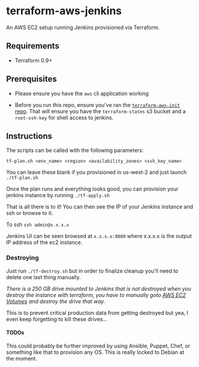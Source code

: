 # terraform-aws-jenkins
An AWS EC2 setup running Jenkins provisioned via Terraform.

## Requirements

* Terraform 0.9+

## Prerequisites
 
* Please ensure you have the `aws` cli application working

* Before you run this repo, ensure you've ran the [`terraform-aws-init` repo](https://github.com/OGProgrammer/terraform-aws-init). That will ensure you have the `terraform-states` s3 bucket and a `root-ssh-key` for shell access to jenkins.

## Instructions

The scripts can be called with the following parameters:

`tf-plan.sh <env_name> <region> <availability_zones> <ssh_key_name>`

You can leave these blank if you provisioned in us-west-2 and just launch `./tf-plan.sh`

Once the plan runs and everything looks good, you can provision your jenkins instance by running `./tf-apply.sh`

That is all there is to it! You can then see the IP of your Jenkins instance and ssh or browse to it.

To ssh `ssh admin@x.x.x.x`

Jenkins UI can be seen browsed at `x.x.x.x:8080` where x.x.x.x is the output IP address of the ec2 instance.

### Destroying

Just run `./tf-destroy.sh` but in order to finalize cleanup you'll need to delete one last thing manually.

*There is a 250 GB drive mounted to Jenkins that is not destroyed when you destroy the instance with terraform, you have to manually goto [AWS EC2 Volumes](https://us-west-2.console.aws.amazon.com/ec2/v2/home?region=us-west-2#Volumes:sort=desc:createTime) and destroy the drive that way.*

This is to prevent critical production data from getting destroyed but yea, I even keep forgetting to kill these drives...

#### TODOs

This could probably be further improved by using Ansible, Puppet, Chef, or something like that to provision any OS. This is really locked to Debian at the moment.
